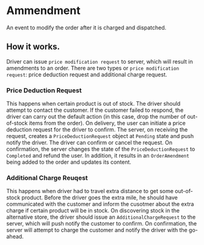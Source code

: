 # Ammendment
An event to modify the order after it is charged and dispatched.

## How it works.
Driver can issue `price modification request` to server, which will result in amendments to an order. There are two types or `price modification request`: price deduction request and additional charge request.

### Price Deduction Request
This happens when certain product is out of stock. The driver should attempt to contact the customer. If the customer failed to respond, the driver can carry out the default action (in this case, drop the number of out-of-stock items from the order). On delivery, the user can initiate a price deduction request for the driver to confirm. The server, on receiving the request, creates a `PriceDeductionRequest` object at `Pending` state and push notify the driver. The driver can confirm or cancel the request. On confirmation, the server changes the state of the `PriceDeductionRequest` to `Completed` and refund the user. In addition, it results in an `OrderAmendment` being added to the order and updates its content.

### Additional Charge Reuqest
This happens when driver had to travel extra distance to get some out-of-stock product. Before the driver goes the extra mile, he should have communicated with the customer and inform the cusotmer about the extra charge if certain product will be in stock. On discovering stock in the alternative store, the driver should issue an `AdditionalChargeRequest` to the server, which will push notify the customer to confirm. On confirmation, the server will attempt to charge the customer and notify the driver with the go-ahead.
